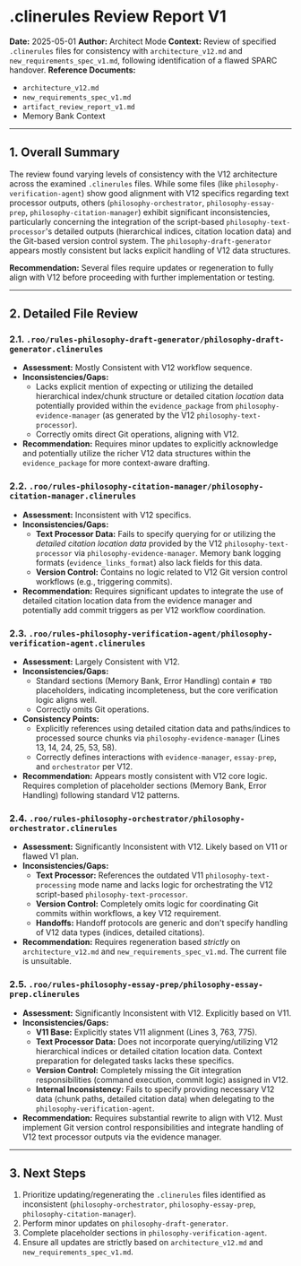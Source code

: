 # .clinerules Review Report V1

**Date:** 2025-05-01
**Author:** Architect Mode
**Context:** Review of specified `.clinerules` files for consistency with `architecture_v12.md` and `new_requirements_spec_v1.md`, following identification of a flawed SPARC handover.
**Reference Documents:**
*   `architecture_v12.md`
*   `new_requirements_spec_v1.md`
*   `artifact_review_report_v1.md`
*   Memory Bank Context

---

## 1. Overall Summary

The review found varying levels of consistency with the V12 architecture across the examined `.clinerules` files. While some files (like `philosophy-verification-agent`) show good alignment with V12 specifics regarding text processor outputs, others (`philosophy-orchestrator`, `philosophy-essay-prep`, `philosophy-citation-manager`) exhibit significant inconsistencies, particularly concerning the integration of the script-based `philosophy-text-processor`'s detailed outputs (hierarchical indices, citation location data) and the Git-based version control system. The `philosophy-draft-generator` appears mostly consistent but lacks explicit handling of V12 data structures.

**Recommendation:** Several files require updates or regeneration to fully align with V12 before proceeding with further implementation or testing.

---

## 2. Detailed File Review

### 2.1. `.roo/rules-philosophy-draft-generator/philosophy-draft-generator.clinerules`

*   **Assessment:** Mostly Consistent with V12 workflow sequence.
*   **Inconsistencies/Gaps:**
    *   Lacks explicit mention of expecting or utilizing the detailed hierarchical index/chunk structure or detailed citation *location* data potentially provided within the `evidence_package` from `philosophy-evidence-manager` (as generated by the V12 `philosophy-text-processor`).
    *   Correctly omits direct Git operations, aligning with V12.
*   **Recommendation:** Requires minor updates to explicitly acknowledge and potentially utilize the richer V12 data structures within the `evidence_package` for more context-aware drafting.

### 2.2. `.roo/rules-philosophy-citation-manager/philosophy-citation-manager.clinerules`

*   **Assessment:** Inconsistent with V12 specifics.
*   **Inconsistencies/Gaps:**
    *   **Text Processor Data:** Fails to specify querying for or utilizing the *detailed citation location data* provided by the V12 `philosophy-text-processor` via `philosophy-evidence-manager`. Memory bank logging formats (`evidence_links_format`) also lack fields for this data.
    *   **Version Control:** Contains no logic related to V12 Git version control workflows (e.g., triggering commits).
*   **Recommendation:** Requires significant updates to integrate the use of detailed citation location data from the evidence manager and potentially add commit triggers as per V12 workflow coordination.

### 2.3. `.roo/rules-philosophy-verification-agent/philosophy-verification-agent.clinerules`

*   **Assessment:** Largely Consistent with V12.
*   **Inconsistencies/Gaps:**
    *   Standard sections (Memory Bank, Error Handling) contain `# TBD` placeholders, indicating incompleteness, but the core verification logic aligns well.
    *   Correctly omits Git operations.
*   **Consistency Points:**
    *   Explicitly references using detailed citation data and paths/indices to processed source chunks via `philosophy-evidence-manager` (Lines 13, 14, 24, 25, 53, 58).
    *   Correctly defines interactions with `evidence-manager`, `essay-prep`, and `orchestrator` per V12.
*   **Recommendation:** Appears mostly consistent with V12 core logic. Requires completion of placeholder sections (Memory Bank, Error Handling) following standard V12 patterns.

### 2.4. `.roo/rules-philosophy-orchestrator/philosophy-orchestrator.clinerules`

*   **Assessment:** Significantly Inconsistent with V12. Likely based on V11 or flawed V1 plan.
*   **Inconsistencies/Gaps:**
    *   **Text Processor:** References the outdated V11 `philosophy-text-processing` mode name and lacks logic for orchestrating the V12 script-based `philosophy-text-processor`.
    *   **Version Control:** Completely omits logic for coordinating Git commits within workflows, a key V12 requirement.
    *   **Handoffs:** Handoff protocols are generic and don't specify handling of V12 data types (indices, detailed citations).
*   **Recommendation:** Requires regeneration based *strictly* on `architecture_v12.md` and `new_requirements_spec_v1.md`. The current file is unsuitable.

### 2.5. `.roo/rules-philosophy-essay-prep/philosophy-essay-prep.clinerules`

*   **Assessment:** Significantly Inconsistent with V12. Explicitly based on V11.
*   **Inconsistencies/Gaps:**
    *   **V11 Base:** Explicitly states V11 alignment (Lines 3, 763, 775).
    *   **Text Processor Data:** Does not incorporate querying/utilizing V12 hierarchical indices or detailed citation location data. Context preparation for delegated tasks lacks these specifics.
    *   **Version Control:** Completely missing the Git integration responsibilities (command execution, commit logic) assigned in V12.
    *   **Internal Inconsistency:** Fails to specify providing necessary V12 data (chunk paths, detailed citation data) when delegating to the `philosophy-verification-agent`.
*   **Recommendation:** Requires substantial rewrite to align with V12. Must implement Git version control responsibilities and integrate handling of V12 text processor outputs via the evidence manager.

---

## 3. Next Steps

1.  Prioritize updating/regenerating the `.clinerules` files identified as inconsistent (`philosophy-orchestrator`, `philosophy-essay-prep`, `philosophy-citation-manager`).
2.  Perform minor updates on `philosophy-draft-generator`.
3.  Complete placeholder sections in `philosophy-verification-agent`.
4.  Ensure all updates are strictly based on `architecture_v12.md` and `new_requirements_spec_v1.md`.